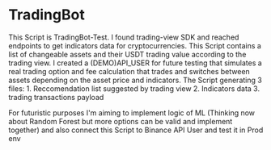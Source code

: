 # TradingBot

This Script is TradingBot-Test. I found trading-view SDK and reached endpoints to get indicators data for cryptocurrencies.
This Script contains a list of changeable assets and their USDT trading value according to the trading view.
I created a (DEMO)API_USER for future testing that simulates a real trading option and fee calculation that trades and switches between assets depending on the asset price and indicators.
The Script generating 3 files: 1. Reccomendation list suggested by trading view 2. Indicators data 3. trading transactions payload

For futuristic purposes I'm aiming to implement logic of ML (Thinking now about Random Forest but more options can be valid and implement together) and also connect this Script to Binance API User and test it in Prod env
